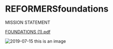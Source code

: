 # REFORMERSfoundations
MISSION STATEMENT




[FOUNDATIONS (1).pdf](https://github.com/REFORMERSfoundations/REFORMERSfoundations/files/8032918/FOUNDATIONS.1.pdf)





![2019-07-15 this is an image](https://user-images.githubusercontent.com/69178244/153205025-48959e65-6427-427e-af44-ae9d8e468eac.jpg)
